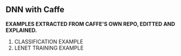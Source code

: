## DNN with Caffe

**EXAMPLES EXTRACTED FROM CAFFE'S OWN REPO, EDITTED AND EXPLAINED.**

1. CLASSIFICATION EXAMPLE
2. LENET TRAINING EXAMPLE
